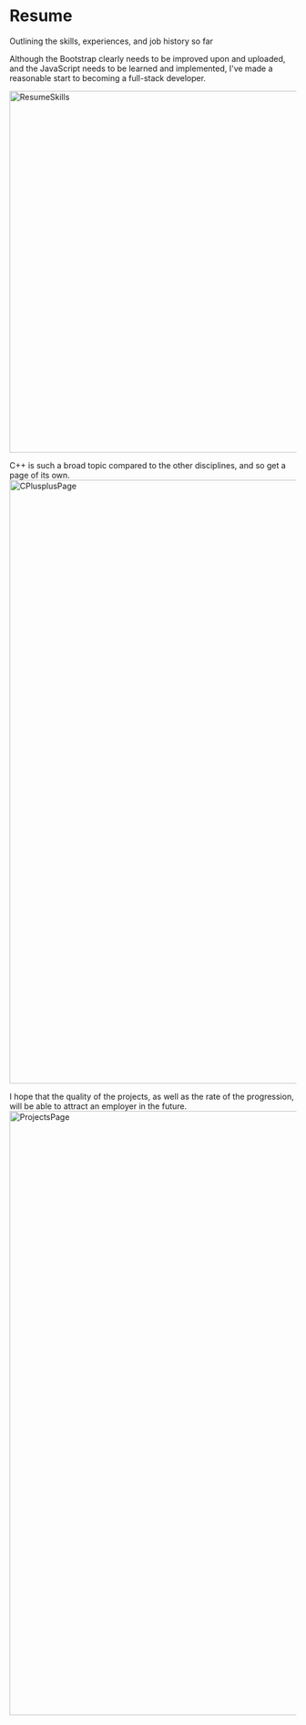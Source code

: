 # Resume
Outlining the skills, experiences, and job history so far

Although the Bootstrap clearly needs to be improved upon and uploaded, and the JavaScript needs to be learned and implemented, I've made a reasonable start to becoming a full-stack developer.

<img width="635" alt="ResumeSkills" src="https://user-images.githubusercontent.com/71470525/118322278-cf6e5100-b4f6-11eb-90f1-aae5f8f43f4b.png">

C++ is such a broad topic compared to the other disciplines, and so get a page of its own.
<img width="1060" alt="CPlusplusPage" src="https://user-images.githubusercontent.com/71470525/118322290-d2694180-b4f6-11eb-8258-000b8a84eeed.png">

I hope that the quality of the projects, as well as the rate of the progression, will be able to attract an employer in the future.
<img width="1061" alt="ProjectsPage" src="https://user-images.githubusercontent.com/71470525/118322299-d4cb9b80-b4f6-11eb-87f1-84a14488b175.png">
